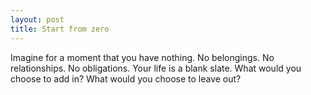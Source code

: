 ```yaml
---
layout: post
title: Start from zero
---
```


Imagine for a moment that you have nothing. No belongings. No relationships. No obligations. Your life is a blank slate. What would you choose to add in? What would you choose to leave out?
